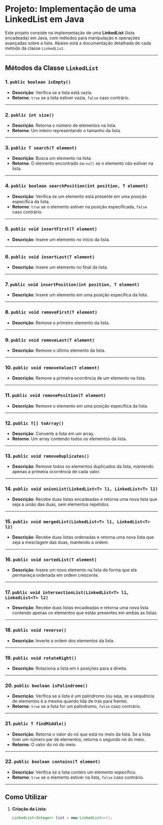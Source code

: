# Projeto: Implementação de uma LinkedList em Java

Este projeto consiste na implementação de uma **LinkedList** (lista encadeada) em Java, com métodos para manipulação e operações avançadas sobre a lista. Abaixo está a documentação detalhada de cada método da classe `LinkedList`.

---

## Métodos da Classe `LinkedList`

### 1. `public boolean isEmpty()`
- **Descrição**: Verifica se a lista está vazia.
- **Retorno**: `true` se a lista estiver vazia, `false` caso contrário.

---

### 2. `public int size()`
- **Descrição**: Retorna o número de elementos na lista.
- **Retorno**: Um inteiro representando o tamanho da lista.

---

### 3. `public T search(T element)`
- **Descrição**: Busca um elemento na lista.
- **Retorno**: O elemento encontrado ou `null` se o elemento não estiver na lista.

---

### 4. `public boolean searchPosition(int position, T element)`
- **Descrição**: Verifica se um elemento está presente em uma posição específica da lista.
- **Retorno**: `true` se o elemento estiver na posição especificada, `false` caso contrário.

---

### 5. `public void insertFirst(T element)`
- **Descrição**: Insere um elemento no início da lista.

---

### 6. `public void insertLast(T element)`
- **Descrição**: Insere um elemento no final da lista.

---

### 7. `public void insertPosition(int position, T element)`
- **Descrição**: Insere um elemento em uma posição específica da lista.

---

### 8. `public void removeFirst(T element)`
- **Descrição**: Remove o primeiro elemento da lista.

---

### 9. `public void removeLast(T element)`
- **Descrição**: Remove o último elemento da lista.

---

### 10. `public void removeValue(T element)`
- **Descrição**: Remove a primeira ocorrência de um elemento na lista.

---

### 11. `public void removePosition(T element)`
- **Descrição**: Remove o elemento em uma posição específica da lista.

---

### 12. `public T[] toArray()`
- **Descrição**: Converte a lista em um array.
- **Retorno**: Um array contendo todos os elementos da lista.

---

### 13. `public void removeDuplicates()`
- **Descrição**: Remove todos os elementos duplicados da lista, mantendo apenas a primeira ocorrência de cada valor.

---

### 14. `public void unionList(LinkedList<T> l1, LinkedList<T> l2)`
- **Descrição**: Recebe duas listas encadeadas e retorna uma nova lista que seja a união das duas, sem elementos repetidos.

---

### 15. `public void mergedList(LinkedList<T> l1, LinkedList<T> l2)`
- **Descrição**: Recebe duas listas ordenadas e retorna uma nova lista que seja a mesclagem das duas, mantendo a ordem.

---

### 16. `public void sortedList(T element)`
- **Descrição**: Insere um novo elemento na lista de forma que ela permaneça ordenada em ordem crescente.

---

### 17. `public void intersectionList(LinkedList<T> l1, LinkedList<T> l2)`
- **Descrição**: Recebe duas listas encadeadas e retorna uma nova lista contendo apenas os elementos que estão presentes em ambas as listas.

---

### 18. `public void reverse()`
- **Descrição**: Inverte a ordem dos elementos da lista.

---

### 19. `public void rotateRight()`
- **Descrição**: Rotaciona a lista em `k` posições para a direita.

---

### 20. `public boolean isPalindrome()`
- **Descrição**: Verifica se a lista é um palíndromo (ou seja, se a sequência de elementos é a mesma quando lida de trás para frente).
- **Retorno**: `true` se a lista for um palíndromo, `false` caso contrário.

---

### 21. `public T findMiddle()`
- **Descrição**: Retorna o valor do nó que está no meio da lista. Se a lista tiver um número par de elementos, retorna o segundo nó do meio.
- **Retorno**: O valor do nó do meio.

---

### 22. `public boolean contains(T element)`
- **Descrição**: Verifica se a lista contém um elemento específico.
- **Retorno**: `true` se o elemento estiver na lista, `false` caso contrário.

---

## Como Utilizar

1. **Criação da Lista**:
   ```java
   LinkedList<Integer> list = new LinkedList<>();